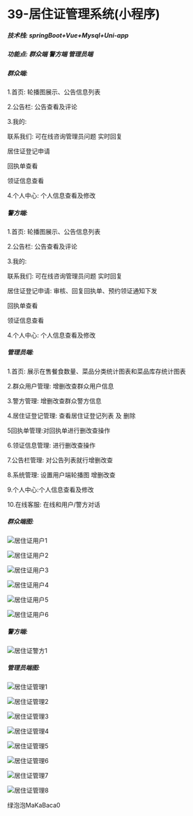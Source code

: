 # 39-居住证管理系统(小程序)

##### 技术栈: springBoot+Vue+Mysql+Uni-app

##### 功能点: 群众端   警方端   管理员端



##### 群众端: 

1.首页: 轮播图展示、公告信息列表

2.公告栏: 公告查看及评论

3.我的: 

联系我们: 可在线咨询管理员问题  实时回复

居住证登记申请

回执单查看

领证信息查看

4.个人中心: 个人信息查看及修改



##### 警方端:

1.首页: 轮播图展示、公告信息列表

2.公告栏: 公告查看及评论

3.我的: 

联系我们: 可在线咨询管理员问题  实时回复

居住证登记申请:  审核、回复回执单、预约领证通知下发

回执单查看

领证信息查看

4.个人中心: 个人信息查看及修改





##### 管理员端: 

1.首页: 展示在售餐食数量、菜品分类统计图表和菜品库存统计图表

2.群众用户管理: 增删改查群众用户信息

3.警方管理: 增删改查群众警方信息

4.居住证登记管理: 查看居住证登记列表  及 删除

5回执单管理:对回执单进行删改查操作

6.领证信息管理: 进行删改查操作

7.公告栏管理: 对公告列表就行增删改查

8.系统管理: 设置用户端轮播图 增删改查

9.个人中心:个人信息查看及修改

10.在线客服: 在线和用户/警方对话



##### 群众端图:

![居住证用户1](https://yunzhuceshi.oss-cn-beijing.aliyuncs.com/typoraImg/居住证用户1.jpg)

![居住证用户2](https://yunzhuceshi.oss-cn-beijing.aliyuncs.com/typoraImg/居住证用户2.jpg)

![居住证用户3](https://yunzhuceshi.oss-cn-beijing.aliyuncs.com/typoraImg/居住证用户3.jpg)

![居住证用户4](https://yunzhuceshi.oss-cn-beijing.aliyuncs.com/typoraImg/居住证用户4.jpg)

![居住证用户5](https://yunzhuceshi.oss-cn-beijing.aliyuncs.com/typoraImg/居住证用户5.jpg)

![居住证用户6](https://yunzhuceshi.oss-cn-beijing.aliyuncs.com/typoraImg/居住证用户6.jpg)



##### 警方端:

![居住证警方1](https://yunzhuceshi.oss-cn-beijing.aliyuncs.com/typoraImg/居住证警方1.jpg)

##### 管理员端图:

![居住证管理1](https://yunzhuceshi.oss-cn-beijing.aliyuncs.com/typoraImg/居住证管理1.jpg)

![居住证管理2](https://yunzhuceshi.oss-cn-beijing.aliyuncs.com/typoraImg/居住证管理2.jpg)

![居住证管理3](https://yunzhuceshi.oss-cn-beijing.aliyuncs.com/typoraImg/居住证管理3.jpg)

![居住证管理4](https://yunzhuceshi.oss-cn-beijing.aliyuncs.com/typoraImg/居住证管理4.jpg)

![居住证管理5](https://yunzhuceshi.oss-cn-beijing.aliyuncs.com/typoraImg/居住证管理5.jpg)

![居住证管理6](https://yunzhuceshi.oss-cn-beijing.aliyuncs.com/typoraImg/居住证管理6.jpg)

![居住证管理7](https://yunzhuceshi.oss-cn-beijing.aliyuncs.com/typoraImg/居住证管理7.jpg)

![居住证管理8](https://yunzhuceshi.oss-cn-beijing.aliyuncs.com/typoraImg/居住证管理8.jpg)

绿泡泡MaKaBaca0
